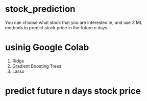 # stock_prediction
You can choose what stock that you are interested in, and use 3 ML methods to predict stock price in the future n days.

# usinig Google Colab
  1. Ridge
  2. Gradient Boosting Trees
  3. Lasso

# predict future n days stock price
